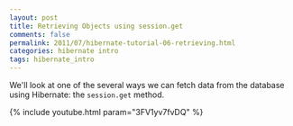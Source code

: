 ```yaml
---           
layout: post
title: Retrieving Objects using session.get
comments: false
permalink: 2011/07/hibernate-tutorial-06-retrieving.html
categories: hibernate intro
tags: hibernate_intro
---
```


We'll look at one of the several ways we can fetch data from the database using Hibernate: the `session.get` method.

{% include youtube.html param="3FV1yv7fvDQ" %}